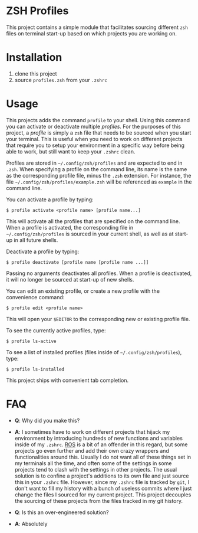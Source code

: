ZSH Profiles
================================================================================

This project contains a simple module that facilitates sourcing different
`zsh` files on terminal start-up based on which projects you are working on.

Installation
================================================================================

1. clone this project
2. source `profiles.zsh` from your `.zshrc`

Usage
================================================================================

This projects adds the command `profile` to your shell. Using this command you
can activate or deactivate multiple _profiles_. For the purposes of this
project, a _profile_ is simply a `zsh` file that needs to be sourced when you
start your terminal. This is useful when you need to work on different projects
that require you to setup your environment in a specific way before being able
to work, but still want to keep your `.zshrc` clean.

Profiles are stored in `~/.config/zsh/profiles` and are expected to end in
`.zsh`. When specifying a profile on the command line, its name is the same as
the corresponding profile file, minus the `.zsh` extension. For instance, the
file `~/.config/zsh/profiles/example.zsh` will be referenced as `example` in the
command line.

You can activate a profile by typing:

	$ profile activate <profile name> [profile name...]

This will activate all the profiles that are specified on the command line. When
a profile is activated, the corresponding file in `~/.config/zsh/profiles` is
sourced in your current shell, as well as at start-up in all future shells.

Deactivate a profile by typing:

	$ profile deactivate [profile name [profile name ...]]

Passing no arguments deactivates all profiles. When a profile is deactivated, it
will no longer be sourced at start-up of new shells.

You can edit an existing profile, or create a new profile with the convenience
command:

	$ profile edit <profile name>

This will open your `$EDITOR` to the corresponding new or existing profile file.

To see the currently active profiles, type:

	$ profile ls-active

To see a list of installed profiles (files inside of `~/.config/zsh/profiles`),
type:

	$ profile ls-installed

This project ships with convenient tab completion.

FAQ
================================================================================

* **Q**: Why did you make this?
* **A**: I sometimes have to work on different projects that hijack my
  environment by introducing hundreds of new functions and variables inside of
  my `.zshrc`.  [ROS](https://www.ros.org) is a bit of an offender in this
  regard, but some projects go even further and add their own crazy wrappers and
  functionalities around this. Usually I do not want all of these things set in
  my terminals all the time, and often some of the settings in some projects
  tend to clash with the settings in other projects. The usual solution is to
  confine a project's additions to its own file and just source this in your
  `.zshrc` file. However, since my `.zshrc` file is tracked by `git`, I don't
  want to fill my history with a bunch of useless commits where I just change
  the files I sourced for my current project. This project decouples the
  sourcing of these projects from the files tracked in my git history.

* **Q**: Is this an over-engineered solution?
* **A**: Absolutely
